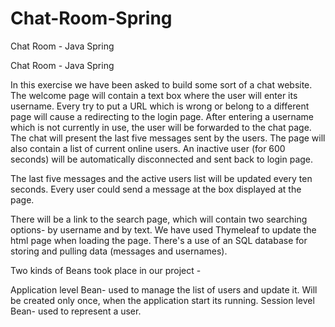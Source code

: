 # Chat-Room-Spring
Chat Room - Java Spring

Chat Room - Java Spring

In this exercise we have been asked to build some sort of a chat website. The welcome page will contain a text box where the user will enter its username. Every try to put a URL which is wrong or belong to a different page will cause a redirecting to the login page. After entering a username which is not currently in use, the user will be forwarded to the chat page. The chat will present the last five messages sent by the users. The page will also contain a list of current online users. An inactive user (for 600 seconds) will be automatically disconnected and sent back to login page.

The last five messages and the active users list will be updated every ten seconds. Every user could send a message at the box displayed at the page.

There will be a link to the search page, which will contain two searching options- by username and by text. We have used Thymeleaf to update the html page when loading the page. There's a use of an SQL database for storing and pulling data (messages and usernames).

Two kinds of Beans took place in our project -

Application level Bean- used to manage the list of users and update it. Will be created only once, when the application start its running.
Session level Bean- used to represent a user.
